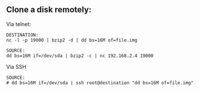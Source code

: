 ## Clone a disk remotely:

Via telnet:
```
DESTINATION:
nc -l -p 19000 | bzip2 -d | dd bs=16M of=file.img

SOURCE:
dd bs=16M if=/dev/sda | bzip2 -c | nc 192.168.2.4 19000
```
Via SSH
```
SOURCE:
# dd bs=16M if=/dev/sda | ssh root@destination "dd bs=16M of=file.img"
```
###

##
